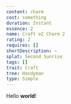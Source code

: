 ```yaml
---
content: charm
cost: something
duration: Instant
essence: 2
name: Craft e2 Charm 2
rating: 2
requires: []
shortDescription: ~
splat: Second Sunrise
tags: []
trait: Craft
tree: Handyman
type: Simple
---
```


Hello **world**!
